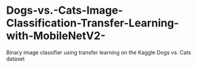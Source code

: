 # Dogs-vs.-Cats-Image-Classification-Transfer-Learning-with-MobileNetV2-
Binary image classifier using transfer learning on the Kaggle Dogs vs. Cats dataset
